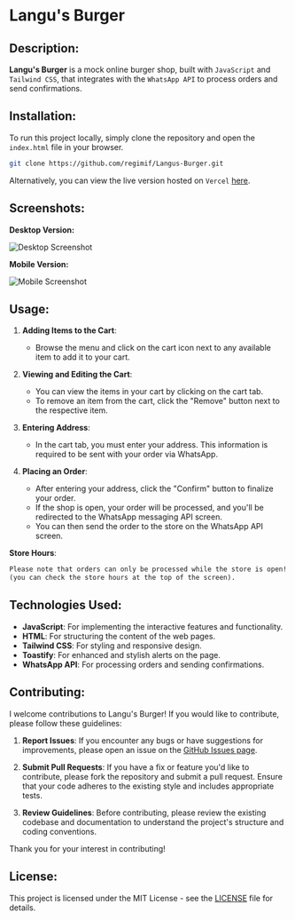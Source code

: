 # Langu's Burger

## Description:
<b>Langu's Burger</b> is a mock online burger shop, built with `JavaScript` and `Tailwind CSS`, that integrates with the `WhatsApp API` to process orders and send confirmations.

## Installation:
To run this project locally, simply clone the repository and open the `index.html` file in your browser.
```bash
git clone https://github.com/regimif/Langus-Burger.git
```
Alternatively, you can view the live version hosted on `Vercel` [here](https://menu-regimifs-projects.vercel.app/).

## Screenshots:
**Desktop Version:**

![Desktop Screenshot](https://github.com/user-attachments/assets/269a5467-4380-49e7-852f-e7aaaa6a9d7f)

**Mobile Version:**

![Mobile Screenshot](https://github.com/user-attachments/assets/0379f850-ffe6-4a39-b0ba-31d914eea376)


## Usage:
1. **Adding Items to the Cart**:
   - Browse the menu and click on the cart icon next to any available item to add it to your cart.

2. **Viewing and Editing the Cart**:
   - You can view the items in your cart by clicking on the cart tab. 
   - To remove an item from the cart, click the "Remove" button next to the respective item.

3. **Entering Address**:
   - In the cart tab, you must enter your address. This information is required to be sent with your order via WhatsApp.

4. **Placing an Order**:
   - After entering your address, click the "Confirm" button to finalize your order.
   - If the shop is open, your order will be processed, and you'll be redirected to the WhatsApp messaging API screen.
   - You can then send the order to the store on the WhatsApp API screen.

**Store Hours**:
```markdown
Please note that orders can only be processed while the store is open!
(you can check the store hours at the top of the screen).
```

## Technologies Used:
- **JavaScript**: For implementing the interactive features and functionality.
- **HTML**: For structuring the content of the web pages.
- **Tailwind CSS**: For styling and responsive design.
- **Toastify**: For enhanced and stylish alerts on the page.
- **WhatsApp API**: For processing orders and sending confirmations.

## Contributing:
I welcome contributions to Langu's Burger! If you would like to contribute, please follow these guidelines:

1. **Report Issues**: If you encounter any bugs or have suggestions for improvements, please open an issue on the [GitHub Issues page](https://github.com/regimif/Langus-Burger/issues).

2. **Submit Pull Requests**: If you have a fix or feature you'd like to contribute, please fork the repository and submit a pull request. Ensure that your code adheres to the existing style and includes appropriate tests.

3. **Review Guidelines**: Before contributing, please review the existing codebase and documentation to understand the project's structure and coding conventions.

Thank you for your interest in contributing!

## License:
This project is licensed under the MIT License - see the [LICENSE](LICENSE) file for details.
